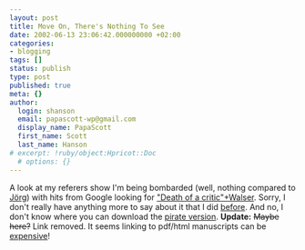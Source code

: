 ```yaml
---
layout: post
title: Move On, There's Nothing To See
date: 2002-06-13 23:06:42.000000000 +02:00
categories:
- blogging
tags: []
status: publish
type: post
published: true
meta: {}
author:
  login: shanson
  email: papascott-wp@gmail.com
  display_name: PapaScott
  first_name: Scott
  last_name: Hanson
# excerpt: !ruby/object:Hpricot::Doc
  # options: {}
---
```

<p>A look at my referers show I'm being bombarded (well, nothing compared to <a href="http://www.schockwellenreiter.de/2002/06/13.html#a6025">Jörg</a>) with hits from Google looking for <a href="http://www.google.com/search?q=%22Death of a critic%22 Walser">"Death of a critic"+Walser</a>. Sorry, I don't really have anything more to say about it that I did <a href="/2002/05/31/index.php#001743">before</a>. And no, I don't know where you can download the <a href="http://www.spiegel.de/netzwelt/netzkultur/0,1518,200654,00.html">pirate version</a>. <b>Update:</b> <span style="text-decoration: line-through">Maybe here?</span> Link removed. It seems linking to pdf/html manuscripts can be <a href="http://www.schockwellenreiter.de/2002/06/14.html#a6048">expensive</a>!</p>
